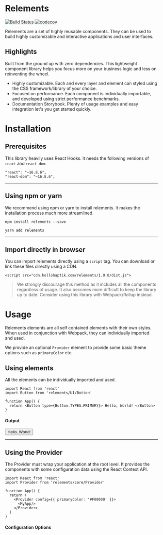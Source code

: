 # Relements

[![Build Status](https://travis-ci.com/hellohaptik/relements.svg?token=rergqhB6eJSbetzoHGCs&branch=master)](https://travis-ci.com/hellohaptik/relements) [![codecov](https://codecov.io/gh/hellohaptik/relements/branch/master/graph/badge.svg?token=eqHpHxVoaa)](https://codecov.io/gh/hellohaptik/relements)


Relements are a set of highly reusable components. They can be used to build highly customizable and interactive applications and user interfaces.

## Highlights

Built from the ground up with zero dependencies. This lightweight component library helps you focus more on your business logic and less on reinventing the wheel.

- Highly customizable. Each and every layer and element can styled using the CSS framework/library of your choice.
- Focused on performance. Each component is individually importable, and developed using strict performance benchmarks.
- Documentation Storybook. Plenty of usage examples and easy integration let's you get started quickly.

# Installation

## Prerequisites

This library heavily uses React Hooks. It needs the following versions of `react` and `react-dom`

```
"react": "~16.8.6",
"react-dom": "~16.8.6",
```

---

## Using npm or yarn

We recommend using npm or yarn to install relements. It makes the installation process much more streamlined.

```
npm install relements --save
```

```
yarn add relements
```

---

## Import directly in browser

You can import relements directly using a `script` tag. You can download or link these files directly using a CDN.

```
<script src="cdn.hellohaptik.com/relements/1.0.0/dist.js">
```

> We strongly discourage this method as it includes all the components regardless of usage. It also becomes more difficult to keep the library up to date. Consider using this library with Webpack/Rollup instead.

# Usage

Relements elements are all self contained elements with their own styles. When used in conjunction with Webpack, they can individually imported and used.

We provide an optional `Provider` element to provide some basic theme options such as `primaryColor` etc.

## Using elements

All the elements can be individually imported and used.

```
import React from 'react'
import Button from 'relements/UI/Button'

function App() {
  return <Button type={Button.TYPES.PRIMARY}> Hello, World! </Button>
}
```

#### Output

<CodeBlock>
  <Button type={Button.TYPES.PRIMARY}> Hello, World! </Button>
</CodeBlock>

---

## Using the Provider

The Provider must wrap your application at the root level. It provides the components with some configuration data using the React Context API.

```
import React from 'react'
import Provider from 'relements/core/Provider'

function App() {
  return (
    <Provider config={{ primaryColor: '#F00000' }}>
      <MyApp/>
    </Provider>
  )
}
```

#### Configuration Options
